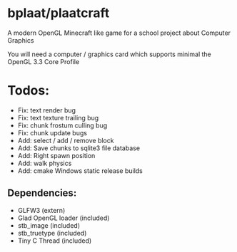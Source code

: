 # bplaat/plaatcraft
A modern OpenGL Minecraft like game for a school project about Computer Graphics

You will need a computer / graphics card which supports minimal the OpenGL 3.3 Core Profile

# Todos:
- Fix: text render bug
- Fix: text texture trailing bug
- Fix: chunk frostum culling bug
- Fix: chunk update bugs
- Add: select / add / remove block
- Add: Save chunks to sqlite3 file database
- Add: Right spawn position
- Add: walk physics
- Add: cmake Windows static release builds

## Dependencies:
- GLFW3 (extern)
- Glad OpenGL loader (included)
- stb_image (included)
- stb_truetype (included)
- Tiny C Thread (included)
